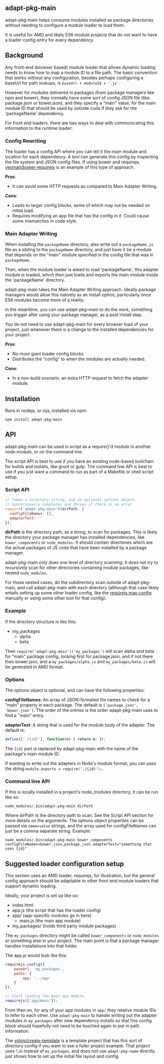 ## adapt-pkg-main

adapt-pkg-main helps consume modules installed as package directories without needing to configure a module loader to load them.

It is useful for AMD and likely ES6 module projects that do not want to have a loader config entry for every dependency.

## Background

Any front-end (browser based) module loader that allows dynamic loading needs to know how to map a module ID to a file path. The basic convention that works without any configuration, besides perhaps configuring a baseUrl for path lookups, is `baseUrl + moduleId + '.js'`.

However for modules delivered in packages (from package managers like npm and bower), they normally have some sort of config JSON file (like package.json or bower.json), and they specify a "main" value, for the main module ID that should be used by outside code if they ask for the 'packageName' dependency.

For front end loaders, there are two ways to deal with communicating this information to the runtime loader:

### Config Rewriting

The loader has a config API where you can tell it the main module and location for each dependency. A tool can generate this config by inspecting the file system and JSON config files. If using bower and requirejs, [yeoman/bower-requirejs](https://github.com/yeoman/bower-requirejs) is an example of this type of approach.

**Pros**:

* It can avoid some HTTP requests as compared to Main Adapter Writing.

**Cons**:

* Leads to larger config blocks, some of which may not be needed on initial load.
* Requires modifying an app file that has the config in it. Could cause some mismatches in code style.

### Main Adapter Writing

When installing the `packageName` directory, also write out a `packageName.js` file as a sibling to the `packageName` directory, and just have it be a module that depends on the "main" module specified in the config file that was in `packageName`.

Then, when the module loader is asked to load 'packageName', this adapter module is loaded, which then just loads and exports the main module inside the 'packageName' directory.

adapt-pkg-main takes the Main Adapter Writing approach. Ideally package managers would allow this natively as an install option, particularly once ES6 modules become more of a reality.

In the meantime, you can use adapt-pkg-main to do the work, something you trigger after using your package manager, as a post install step.

You do not need to use adapt-pkg-main for every browser load of your project, just whenever there is a change to the installed dependencies for your project.

**Pros**:

* No more giant loader config blocks
* Distributes the "config" to when the modules are actually needed.

**Cons**:

* In a non-build scenario, an extra HTTP request to fetch the adapter module.

## Installation

Runs in nodejs, or iojs, installed via npm:

```
npm install adapt-pkg-main
```

## API

adapt-pkg-main can be used in script as a require()'d module in another node module, or on the command line.

The script API is best to use if you have an existing node-based toolchain for builds and installs, like grunt or gulp. The command line API is best to use if you just want a command to run as part of a Makefile or shell script setup.

### Script API

```javascript
// Takes a directory string, and an optional options object.
// Synchronously completes and throws if there is an error.
require('adapt-pkg-main')(dirPath, {
  configFileNames: [],
  adapterText: ''
});
```

**dirPath** is the directory path, as a string, to scan for packages. This is likely the directory your package manager has installed dependencies, like `bower_components` or `node_modules`. It should contain directories which are the actual packages of JS code that have been installed by a package manager.

adapt-pkg-main only does one level of directory scanning. It does not try to recursively scan for other directories containing module packages, like nested `node_modules`.

For those nested cases, do the subdirectory scan outside of adapt-pkg-main, and call adapt-pkg-main with each directory (although that case likely entails setting up some other loader config, like the [requirejs map config](http://requirejs.org/docs/api.html#config-map) manually or using some other tool for that config).

### Example

If the directory structure is like this:

* my_packages
  * alpha
  * beta

Then `require('adapt-pkg-main')('my_packages')` will scan alpha and beta for "main" package config, looking first for package.json, and if not there then bower.json, and a `my_packages/alpha.js` and `my_packages/beta.js` will be generated in AMD format.

### Options

The options object is optional, and can have the following properties:

**configFileNames**: An array of JSON-formated file names to check for a "main" property in each package. The default is `['package.json', 'bower.json']`. The order of the entries is the order adapt-pkg-main uses to find a "main" entry.

**adapterText**: A string that is used for the module body of the adapter. The default is:

```javascript
define(['./{id}'], function(m) { return m; });
````

The `{id}` part is replaced by adapt-pkg-main with the name of the package's main module ID.

If wanting to write out the adapters in Node's module format, you can pass the string `module.exports = require('./{id}');`.

### Command line API

If this is locally installed in a project's node_modules directory, it can be run like so:

```
node_modules/.bin/adapt-pkg-main dirPath
```

Where dirPath is the directory path to scan. See the Script API section for more details on the arguments. The options object properties can be passed via `name=value` strings, and the array used for configFileNames can just be a comma separate string. Example:

```
node_modules/.bin/adapt-pkg-main bower_components configFileNames=bower.json,package.json adapterText="something that uses {id}"
```

## Suggested loader configuration setup

This section uses an AMD loader, requirejs, for illustration, but the general config approach should be adaptable to other front end module loaders that support dynamic loading.

Ideally, your project is set up like so:

* index.html
* app.js (the script that has the loader config)
* app/ (app-specific modules go in here)
  * main.js (the main app module)
* my_packages/ (holds third party module packages)


The `my_packages` directory might be called `bower_components` or `node_modules` or something else in your project. The main point is that a package manager handles installations into that folder.

The app.js would look like this:

```javascript
requirejs.config({
    baseUrl: 'my_packages',
    paths: {
        app: '../app'
    }
});

// Start loading the main app module.
requirejs(['app/main']);
```

From then on, for any of your app modules in `app/` they relative module IDs to refer to each other. Use `adapt-pkg-main` to handle writing out the adapter modules in `my_packages` after new dependency installs so that this config block should hopefully not need to be touched again to put in path information.

The [volojs/create-template](https://github.com/volojs/create-template) is a template project that has this sort of directory config if you want to see a fuller project example. That project uses `lib` instead of `my_packages`, and does not use `adapt-pkg-name` directly, just shows how to set up the initial file layout and config.


